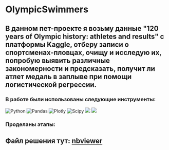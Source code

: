 # OlympicSwimmers
## В данном пет-проекте я возьму данные "120 years of Olympic history: athletes and results" с платформы Kaggle, отберу записи о спортсменах-пловцах, очищу и исследую их, попробую выявить различные закономерности и предсказать, получит ли атлет медаль в заплыве при помощи логистической регрессии.
### В работе были использованы следующие инструменты:
![Python](https://camo.githubusercontent.com/a82f90224cfb75e682adae9b9f9c3257638d16ecea35001155cac9618d234585/68747470733a2f2f696d672e736869656c64732e696f2f62616467652f707974686f6e2d77686974653f6c6f676f3d707974686f6e267374796c653d666f722d7468652d6261646765)
![Pandas](https://camo.githubusercontent.com/6857d3b9486585dd1154240b8c0f540678413e92feb328d69ea3dd54adc2db7d/68747470733a2f2f696d672e736869656c64732e696f2f62616467652f70616e6461732d77686974653f6c6f676f3d70616e646173266c6f676f436f6c6f723d626c7565267374796c653d666f722d7468652d6261646765) ![Plotly](https://camo.githubusercontent.com/e96f7ee545b2615b2f3681473e4a521512d94fbbe3bc6c1b357aa34390c7c29c/68747470733a2f2f696d672e736869656c64732e696f2f62616467652f706c6f746c792d77686974653f6c6f676f3d706c6f746c79266c6f676f436f6c6f723d626c7565267374796c653d666f722d7468652d6261646765)
![Scipy](https://camo.githubusercontent.com/c142c549619da86190c32d9c0fac28867482496c63080e69a9d446237a046cc9/68747470733a2f2f696d672e736869656c64732e696f2f62616467652f53636970792d77686974653f6c6f676f3d5363697079266c6f676f436f6c6f723d626c61636b267374796c653d666f722d7468652d6261646765) <img src="https://img.shields.io/badge/ScikitLearn-white?style=for-the-badge&logo=scikitlearn&logoColor=black"/> <img src="https://img.shields.io/badge/statsmodels-white?style=for-the-badge&logo=&logoColor="/>
### Проделаны этапы: 


## Файл решения тут: [nbviewer](https://nbviewer.org/github/Mihail-Olegovich/OlympicSwimmers/blob/master/Olympic%20swimmers.ipynb)
